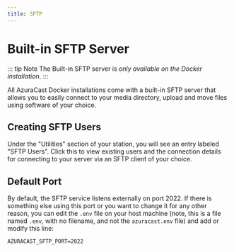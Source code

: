 ```yaml
---
title: SFTP
---
```


# Built-in SFTP Server

::: tip Note
The Built-in SFTP server is _only available on the Docker installation_.
:::

All AzuraCast Docker installations come with a built-in SFTP server that allows you to easily connect to your media directory, upload and move files using software of your choice.

## Creating SFTP Users

Under the "Utilities" section of your station, you will see an entry labeled "SFTP Users". Click this to view existing users and the connection details for connecting to your server via an SFTP client of your choice.

## Default Port

By default, the SFTP service listens externally on port 2022. If there is something else using this port or you want to change it for any other reason, you can edit the `.env` file on your host machine (note, this is a file named `.env`, with no filename, and not the `azuracast.env` file) and add or modify this line:

```
AZURACAST_SFTP_PORT=2022
```